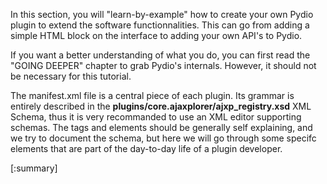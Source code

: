 


In this section, you will "learn-by-example" how to create your own Pydio plugin to extend the software functionnalities. This can go from adding a simple HTML block on the interface to adding your own API's to Pydio. 

If you want a better understanding of what you do, you can first read the "GOING DEEPER" chapter to grab Pydio's internals. However, it should not be necessary for this tutorial.

The manifest.xml file is a central piece of each plugin. Its grammar is entirely described in the **plugins/core.ajaxplorer/ajxp_registry.xsd** XML Schema, thus it is very recommanded to use an XML editor supporting schemas. The tags and elements should be generally self explaining, and we try to document the schema, but here we will go through some specifc elements that are part of the day-to-day life of a plugin developer.

[:summary]